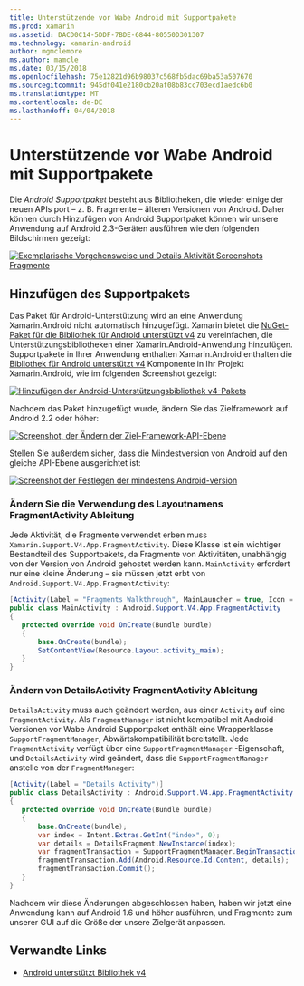 ```yaml
---
title: Unterstützende vor Wabe Android mit Supportpakete
ms.prod: xamarin
ms.assetid: DACD0C14-5DDF-7BDE-6844-80550D301307
ms.technology: xamarin-android
author: mgmclemore
ms.author: mamcle
ms.date: 03/15/2018
ms.openlocfilehash: 75e12821d96b98037c568fb5dac69ba53a507670
ms.sourcegitcommit: 945df041e2180cb20af08b83cc703ecd1aedc6b0
ms.translationtype: MT
ms.contentlocale: de-DE
ms.lasthandoff: 04/04/2018
---
```

# <a name="supporting-pre-honeycomb-android-using-support-packages"></a>Unterstützende vor Wabe Android mit Supportpakete

Die *Android Supportpaket* besteht aus Bibliotheken, die wieder einige der neuen APIs port &ndash; z. B. Fragmente &ndash; älteren Versionen von Android. Daher können durch Hinzufügen von Android Supportpaket können wir unsere Anwendung auf Android 2.3-Geräten ausführen wie den folgenden Bildschirmen gezeigt:

[![Exemplarische Vorgehensweise und Details Aktivität Screenshots Fragmente](supporting-pre-honeycomb-images/01-sml.png)](supporting-pre-honeycomb-images/01.png#lightbox)

## <a name="adding-the-support-package"></a>Hinzufügen des Supportpakets

Das Paket für Android-Unterstützung wird an eine Anwendung Xamarin.Android nicht automatisch hinzugefügt. Xamarin bietet die [NuGet-Paket für die Bibliothek für Android unterstützt v4](https://www.nuget.org/packages/Xamarin.Android.Support.v4/) zu vereinfachen, die Unterstützungsbibliotheken einer Xamarin.Android-Anwendung hinzufügen.
Supportpakete in Ihrer Anwendung enthalten Xamarin.Android enthalten die [Bibliothek für Android unterstützt v4](https://www.nuget.org/packages/Xamarin.Android.Support.v4/) Komponente in Ihr Projekt Xamarin.Android, wie im folgenden Screenshot gezeigt:

[![Hinzufügen der Android-Unterstützungsbibliothek v4-Pakets](supporting-pre-honeycomb-images/02-sml.png)](supporting-pre-honeycomb-images/02.png#lightbox)

Nachdem das Paket hinzugefügt wurde, ändern Sie das Zielframework auf Android 2.2 oder höher:

[![Screenshot, der Ändern der Ziel-Framework-API-Ebene](supporting-pre-honeycomb-images/03-sml.png)](supporting-pre-honeycomb-images/03.png#lightbox)

Stellen Sie außerdem sicher, dass die Mindestversion von Android auf den gleiche API-Ebene ausgerichtet ist:

[![Screenshot der Festlegen der mindestens Android-version](supporting-pre-honeycomb-images/04-sml.png)](supporting-pre-honeycomb-images/04.png#lightbox)

### <a name="change-mainactivity-to-derive-from-fragmentactivity"></a>Ändern Sie die Verwendung des Layoutnamens FragmentActivity Ableitung

Jede Aktivität, die Fragmente verwendet erben muss `Xamarin.Support.V4.App.FragmentActivity`. Diese Klasse ist ein wichtiger Bestandteil des Supportpakets, da Fragmente von Aktivitäten, unabhängig von der Version von Android gehostet werden kann. `MainActivity` erfordert nur eine kleine Änderung – sie müssen jetzt erbt von `Android.Support.V4.App.FragmentActivity`:

```csharp
[Activity(Label = "Fragments Walkthrough", MainLauncher = true, Icon = "@drawable/launcher")]
public class MainActivity : Android.Support.V4.App.FragmentActivity
{
   protected override void OnCreate(Bundle bundle)
   {
       base.OnCreate(bundle);
       SetContentView(Resource.Layout.activity_main);
   }
}
```


### <a name="change-detailsactivity-to-derive-from-fragmentactivity"></a>Ändern von DetailsActivity FragmentActivity Ableitung

`DetailsActivity` muss auch geändert werden, aus einer `Activity` auf eine `FragmentActivity`. Als `FragmentManager` ist nicht kompatibel mit Android-Versionen vor Wabe Android Supportpaket enthält eine Wrapperklasse `SupportFragmentManager`, Abwärtskompatibilität bereitstellt. Jede `FragmentActivity` verfügt über eine `SupportFragmentManager` -Eigenschaft, und `DetailsActivity` wird geändert, dass die `SupportFragmentManager` anstelle von der `FragmentManager`:

```csharp
[Activity(Label = "Details Activity")]
public class DetailsActivity : Android.Support.V4.App.FragmentActivity
{
   protected override void OnCreate(Bundle bundle)
   {
       base.OnCreate(bundle);
       var index = Intent.Extras.GetInt("index", 0);
       var details = DetailsFragment.NewInstance(index);
       var fragmentTransaction = SupportFragmentManager.BeginTransaction(); // Notice the change from FragmentManager to SupportFragmentManager
       fragmentTransaction.Add(Android.Resource.Id.Content, details);
       fragmentTransaction.Commit();
   }
}
```

Nachdem wir diese Änderungen abgeschlossen haben, haben wir jetzt eine Anwendung kann auf Android 1.6 und höher ausführen, und Fragmente zum unserer GUI auf die Größe der unsere Zielgerät anpassen.


## <a name="related-links"></a>Verwandte Links

- [Android unterstützt Bibliothek v4](https://www.nuget.org/packages/Xamarin.Android.Support.v4)
